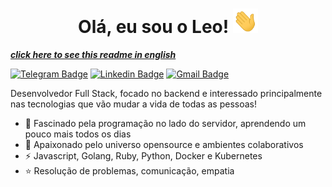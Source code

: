 <h1 align="Center"> Olá, eu sou o Leo! <img src="https://raw.githubusercontent.com/ABSphreak/ABSphreak/master/gifs/Hi.gif" width="40px" /> </h1>

[***click here to see this readme in english***](https://github.com/leonardodiber/leonardodiber/blob/main/README_en.md "***click here to see this readme in english***")

[![Telegram Badge](https://img.shields.io/badge/-leonardodiber-blue?style=flat-square&logo=Telegram&logoColor=white&link=https://www.t.me/leonardodiber)](https://www.t.me/leonardodiber) [![Linkedin Badge](https://img.shields.io/badge/-leonardodiber-blue?style=flat-square&logo=Linkedin&logoColor=white&link=https://www.linkedin.com/in/leonardodiber/)](https://www.linkedin.com/in/leonardodiber/) [![Gmail Badge](https://img.shields.io/badge/-leonardodiber@gmail.com-c14438?style=flat-square&logo=Gmail&logoColor=white&link=mailto:leonardodiber@gmail.com)](mailto:leonardodiber@gmail.com)

Desenvolvedor Full Stack, focado no backend e interessado principalmente nas tecnologias que vão mudar a vida de todas as pessoas!

- 💖 Fascinado pela programação no lado do servidor, aprendendo um pouco mais todos os dias
- 👯 Apaixonado pelo universo opensource e ambientes colaborativos
- ⚡ Javascript, Golang, Ruby, Python, Docker e Kubernetes
- ⭐ Resolução de problemas, comunicação, empatia
